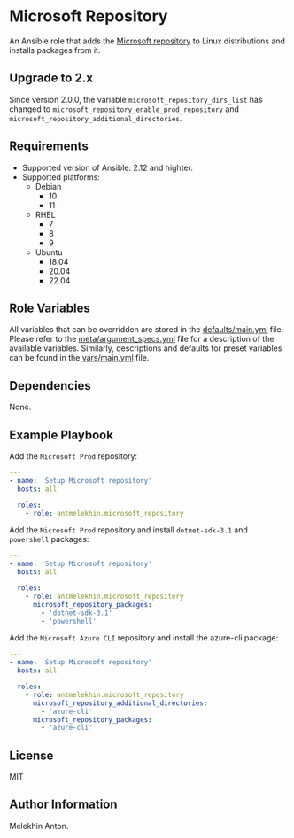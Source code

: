Microsoft Repository
====================

An Ansible role that adds the [Microsoft repository](https://packages.microsoft.com) to Linux distributions and installs packages from it.

Upgrade to 2.x
--------------

Since version 2.0.0, the variable `microsoft_repository_dirs_list` has changed to `microsoft_repository_enable_prod_repository` and `microsoft_repository_additional_directories`.

Requirements
------------

- Supported version of Ansible: 2.12 and highter.
- Supported platforms:
  - Debian
    - 10
    - 11
  - RHEL
    - 7
    - 8
    - 9
  - Ubuntu
    - 18.04
    - 20.04
    - 22.04

Role Variables
--------------

All variables that can be overridden are stored in the [defaults/main.yml](https://github.com/antmelekhin/ansible-role-microsoft-repository/blob/main/defaults/main.yml) file.
Please refer to the [meta/argument_specs.yml](https://github.com/antmelekhin/ansible-role-microsoft-repository/blob/main/meta/argument_specs.yml) file for a description of the available variables.
Similarly, descriptions and defaults for preset variables can be found in the [vars/main.yml](https://github.com/antmelekhin/ansible-role-microsoft-repository/blob/main/vars/main.yml) file.

Dependencies
------------

None.

Example Playbook
----------------

Add the `Microsoft Prod` repository:

```yaml
---
- name: 'Setup Microsoft repository'
  hosts: all

  roles:
    - role: antmelekhin.microsoft_repository
```

Add the `Microsoft Prod` repository and install `dotnet-sdk-3.1` and `powershell` packages:

```yaml
---
- name: 'Setup Microsoft repository'
  hosts: all

  roles:
    - role: antmelekhin.microsoft_repository
      microsoft_repository_packages:
        - 'dotnet-sdk-3.1'
        - 'powershell'
```

Add the `Microsoft Azure CLI` repository and install the azure-cli package:

```yaml
---
- name: 'Setup Microsoft repository'
  hosts: all

  roles:
    - role: antmelekhin.microsoft_repository
      microsoft_repository_additional_directories:
        - 'azure-cli'
      microsoft_repository_packages:
        - 'azure-cli'
```

License
-------

MIT

Author Information
------------------

Melekhin Anton.
